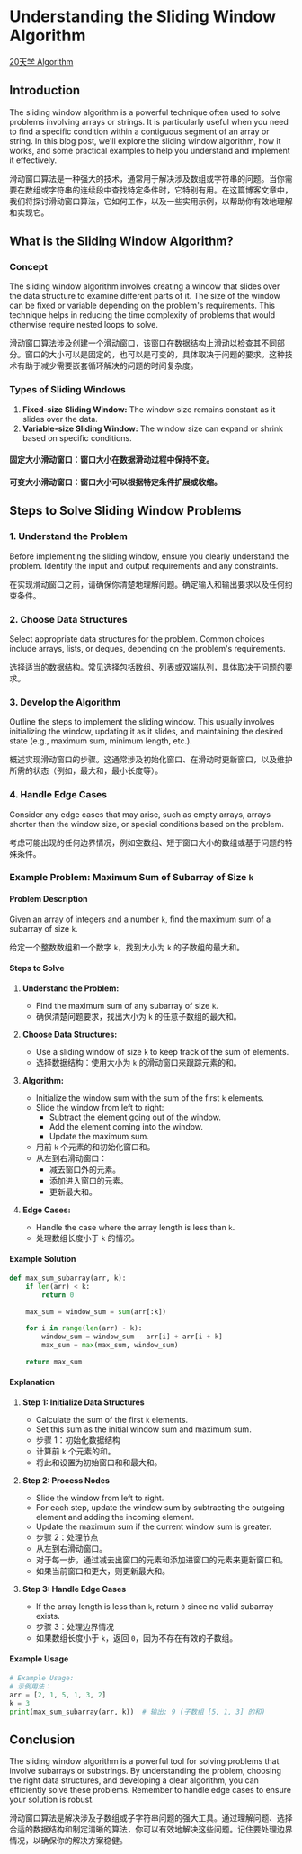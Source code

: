 # Understanding the Sliding Window Algorithm

[20天学 Algorithm](https://github.com/uwspstar/20-Day-Challenge-List/blob/main/Algorithm/README.md)

## Introduction
The sliding window algorithm is a powerful technique often used to solve problems involving arrays or strings. It is particularly useful when you need to find a specific condition within a contiguous segment of an array or string. In this blog post, we'll explore the sliding window algorithm, how it works, and some practical examples to help you understand and implement it effectively.

滑动窗口算法是一种强大的技术，通常用于解决涉及数组或字符串的问题。当你需要在数组或字符串的连续段中查找特定条件时，它特别有用。在这篇博客文章中，我们将探讨滑动窗口算法，它如何工作，以及一些实用示例，以帮助你有效地理解和实现它。

## What is the Sliding Window Algorithm?

### Concept
The sliding window algorithm involves creating a window that slides over the data structure to examine different parts of it. The size of the window can be fixed or variable depending on the problem's requirements. This technique helps in reducing the time complexity of problems that would otherwise require nested loops to solve.

滑动窗口算法涉及创建一个滑动窗口，该窗口在数据结构上滑动以检查其不同部分。窗口的大小可以是固定的，也可以是可变的，具体取决于问题的要求。这种技术有助于减少需要嵌套循环解决的问题的时间复杂度。

### Types of Sliding Windows
1. **Fixed-size Sliding Window:** The window size remains constant as it slides over the data.
2. **Variable-size Sliding Window:** The window size can expand or shrink based on specific conditions.

#### 固定大小滑动窗口：窗口大小在数据滑动过程中保持不变。
#### 可变大小滑动窗口：窗口大小可以根据特定条件扩展或收缩。

## Steps to Solve Sliding Window Problems

### 1. Understand the Problem
Before implementing the sliding window, ensure you clearly understand the problem. Identify the input and output requirements and any constraints.

在实现滑动窗口之前，请确保你清楚地理解问题。确定输入和输出要求以及任何约束条件。

### 2. Choose Data Structures
Select appropriate data structures for the problem. Common choices include arrays, lists, or deques, depending on the problem's requirements.

选择适当的数据结构。常见选择包括数组、列表或双端队列，具体取决于问题的要求。

### 3. Develop the Algorithm
Outline the steps to implement the sliding window. This usually involves initializing the window, updating it as it slides, and maintaining the desired state (e.g., maximum sum, minimum length, etc.).

概述实现滑动窗口的步骤。这通常涉及初始化窗口、在滑动时更新窗口，以及维护所需的状态（例如，最大和，最小长度等）。

### 4. Handle Edge Cases
Consider any edge cases that may arise, such as empty arrays, arrays shorter than the window size, or special conditions based on the problem.

考虑可能出现的任何边界情况，例如空数组、短于窗口大小的数组或基于问题的特殊条件。

### Example Problem: Maximum Sum of Subarray of Size `k`

#### Problem Description
Given an array of integers and a number `k`, find the maximum sum of a subarray of size `k`.

给定一个整数数组和一个数字 `k`，找到大小为 `k` 的子数组的最大和。

#### Steps to Solve

1. **Understand the Problem:**
   - Find the maximum sum of any subarray of size `k`.
   - 确保清楚问题要求，找出大小为 `k` 的任意子数组的最大和。

2. **Choose Data Structures:**
   - Use a sliding window of size `k` to keep track of the sum of elements.
   - 选择数据结构：使用大小为 `k` 的滑动窗口来跟踪元素的和。

3. **Algorithm:**
   - Initialize the window sum with the sum of the first `k` elements.
   - Slide the window from left to right:
     - Subtract the element going out of the window.
     - Add the element coming into the window.
     - Update the maximum sum.
   - 用前 `k` 个元素的和初始化窗口和。
   - 从左到右滑动窗口：
     - 减去窗口外的元素。
     - 添加进入窗口的元素。
     - 更新最大和。

4. **Edge Cases:**
   - Handle the case where the array length is less than `k`.
   - 处理数组长度小于 `k` 的情况。

#### Example Solution
```python
def max_sum_subarray(arr, k):
    if len(arr) < k:
        return 0
    
    max_sum = window_sum = sum(arr[:k])
    
    for i in range(len(arr) - k):
        window_sum = window_sum - arr[i] + arr[i + k]
        max_sum = max(max_sum, window_sum)
    
    return max_sum
```

#### Explanation

1. **Step 1: Initialize Data Structures**
   - Calculate the sum of the first `k` elements.
   - Set this sum as the initial window sum and maximum sum.
   - 步骤 1：初始化数据结构
   - 计算前 `k` 个元素的和。
   - 将此和设置为初始窗口和和最大和。

2. **Step 2: Process Nodes**
   - Slide the window from left to right.
   - For each step, update the window sum by subtracting the outgoing element and adding the incoming element.
   - Update the maximum sum if the current window sum is greater.
   - 步骤 2：处理节点
   - 从左到右滑动窗口。
   - 对于每一步，通过减去出窗口的元素和添加进窗口的元素来更新窗口和。
   - 如果当前窗口和更大，则更新最大和。

3. **Step 3: Handle Edge Cases**
   - If the array length is less than `k`, return `0` since no valid subarray exists.
   - 步骤 3：处理边界情况
   - 如果数组长度小于 `k`，返回 `0`，因为不存在有效的子数组。

#### Example Usage
```python
# Example Usage:
# 示例用法：
arr = [2, 1, 5, 1, 3, 2]
k = 3
print(max_sum_subarray(arr, k))  # 输出: 9 (子数组 [5, 1, 3] 的和)
```

## Conclusion

The sliding window algorithm is a powerful tool for solving problems that involve subarrays or substrings. By understanding the problem, choosing the right data structures, and developing a clear algorithm, you can efficiently solve these problems. Remember to handle edge cases to ensure your solution is robust.

滑动窗口算法是解决涉及子数组或子字符串问题的强大工具。通过理解问题、选择合适的数据结构和制定清晰的算法，你可以有效地解决这些问题。记住要处理边界情况，以确保你的解决方案稳健。
